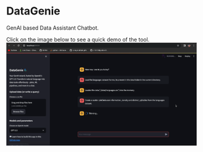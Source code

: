 # DataGenie
GenAI based Data Assistant Chatbot.

Click on the image below to see a quick demo of the tool. 
[![Watch the demo video](https://github.com/chaudharyt99/DataGenie/blob/main/assets/DataGenie-thumbnail.png)](https://drive.google.com/file/d/1Bax1Y0Vq1RLJVbnF1u4nKvf2ho5vuqpb/view?usp=drive_link)
